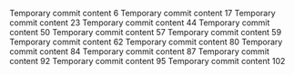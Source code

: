 Temporary commit content 6
Temporary commit content 17
Temporary commit content 23
Temporary commit content 44
Temporary commit content 50
Temporary commit content 57
Temporary commit content 59
Temporary commit content 62
Temporary commit content 80
Temporary commit content 84
Temporary commit content 87
Temporary commit content 92
Temporary commit content 95
Temporary commit content 102
